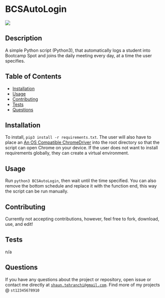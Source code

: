 # BCSAutoLogin
<img src="https://img.shields.io/badge/License-MIT-blue.svg">

## Description
 A simple Python script (Python3), that automatically logs a student into Bootcamp Spot and joins the daily meeting every day, at a time the user specifies. 

## Table of Contents
- [Installation](#installation)
- [Usage](#usage)
- [Contributing](#contributing)
- [Tests](#tests)
- [Questions](#questions)
## Installation
To install, <code>pip3 install -r requirements.txt</code>. The user will also have to place an [An OS Compatible ChromeDriver](https://chromedriver.storage.googleapis.com/index.html?path=100.0.4896.60/) into the root directory so that the script can open Chrome on your device. If the user does not want to install requirements globally, they can create a virtual environment.
## Usage
 Run <code>python3 BCSAutoLogin</code>, then wait until the time specified. You can also remove the bottom schedule and replace it with the function end, this way the script can be run manually. 
## Contributing
 Currently not accepting contributions, however, feel free to fork, download, use, and edit!
## Tests
 n/a
## Questions
If you have any questions about the project or repository, open issue or contact me directly at <code>shaun.tehranchi@gmail.com</code>. Find more of my projects @ <code>st12345678910</code>

